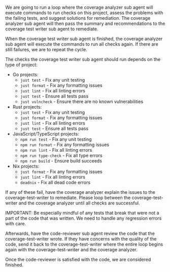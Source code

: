 We are going to run a loop where the coverage analyzer sub agent will execute commands to run checks on this project, assess the problems with the failing tests, and suggest solutions for remediation.  The coverage analyzer sub agent will then pass the summary and recommendations to the coverage test writer sub agent to remediate.

When the coverage test writer sub agent is finished, the coverage analyzer sub agent will execute the commands to run all checks again.  If there are still failures, we are to repeat the cycle.

The checks the coverage test writer sub agent should run depends on the type of project:
   - Go projects:
     * `just test` - Fix any unit testing
     * `just format` - Fix any formatting issues
     * `just lint` - Fix all linting errors
     * `just test` - Ensure all tests pass
     * `just vulncheck` - Ensure there are no known vulnerabilities
   - Rust projects:
     * `just test` - Fix any unit testing
     * `just format` - Fix any formatting issues
     * `just lint` - Fix all linting errors
     * `just test` - Ensure all tests pass
   - JavaScript/TypeScript projects:
     * `npm run test` - Fix any unit testing
     * `npm run format` - Fix any formatting issues
     * `npm run lint` - Fix all linting errors
     * `npm run type-check` - Fix all type errors
     * `npm run build` - Ensure build succeeds
   - Nix projects:
     * `just format` - Fix any formatting issues
     * `just lint` - Fix all linting errors
     * `deadnix` - Fix all dead code errors

If any of these fail, have the coverage analyzer explain the issues to the coverage-test-writer to remediate.  Please loop between the coverage-test-writer and the coverage analyzer until all checks are successful.

IMPORTANT: Be especially mindful of any tests that break that were not a part of the code that was written.  We need to handle any regression errors with care.

Afterwards, have the code-reviewer sub agent review the code that the coverage-test-writer wrote.  If they have concerns with the quality of the code, send it back to the coverage-test-writer where the entire loop begins again with the coverage-test-writer and the coverage analyzer.

Once the code-reviewer is satisfied with the code, we are considered finished.


